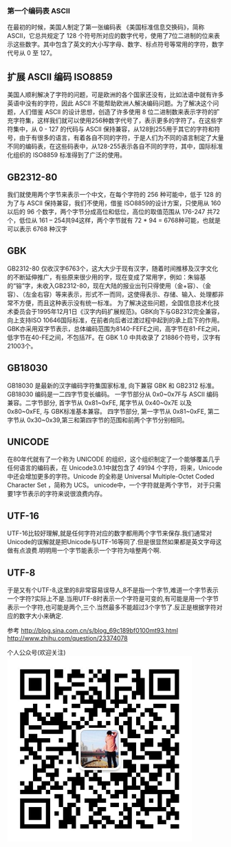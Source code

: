 ### 第一个编码表 ASCII
 在最初的时候，美国人制定了第一张编码表 《美国标准信息交换码》，简称 ASCII，它总共规定了 128 个符号所对应的数字代号，使用了7位二进制的位来表示这些数字。其中包含了英文的大小写字母、数字、标点符号等常用的字符，数字代号从 0 至 127。
 
## 扩展 ASCII 编码 ISO8859
美国人顺利解决了字符的问题，可是欧洲的各个国家还没有，比如法语中就有许多英语中没有的字符，因此 ASCII 不能帮助欧洲人解决编码问题。为了解决这个问题，人们借鉴 ASCII 的设计思想，创造了许多使用 8 位二进制数来表示字符的扩充字符集，这样我们就可以使用256种数字代号了，表示更多的字符了。在这些字符集中，从 0 - 127 的代码与 ASCII 保持兼容，从128到255用于其它的字符和符号，由于有很多的语言，有着各自不同的字符，于是人们为不同的语言制定了大量不同的编码表，在这些码表中，从128-255表示各自不同的字符，其中，国际标准化组织的 ISO8859 标准得到了广泛的使用。

## GB2312-80
我们就使用两个字节来表示一个中文，在每个字符的 256 种可能中，低于 128 的为了与 ASCII 保持兼容，我们不使用，借鉴 ISO8859的设计方案，只使用从 160 以后的 96 个数字，两个字节分成高位和低位，高位的取值范围从 176-247 共72个，低位从 161 – 254共94这样，两个字节就有 72 * 94 = 6768种可能，也就是可以表示 6768 种汉字

## GBK
GB2312-80 仅收汉字6763个，这大大少于现有汉字，随着时间推移及汉字文化的不断延伸推广，有些原来很少用的字，现在变成了常用字，例如：朱镕基的“镕”字，未收入GB2312-80，现在大陆的报业出刊只得使用（金+容）、（金容）、（左金右容）等来表示，形式不一而同，这使得表示、存储、输入、处理都非常不方便，而且这种表示没有统一标准。
为了解决这些问题，全国信息技术化技术委员会于1995年12月1日《汉字内码扩展规范》。GBK向下与GB2312完全兼容，向上支持ISO 10646国际标准，在前者向后者过渡过程中起到的承上启下的作用。GBK亦采用双字节表示，总体编码范围为8140-FEFE之间，高字节在81-FE之间，低字节在40-FE之间，不包括7F。在 GBK 1.0 中共收录了 21886个符号，汉字有21003个。

## GB18030
GB18030 是最新的汉字编码字符集国家标准, 向下兼容 GBK 和 GB2312 标准。 GB18030 编码是一二四字节变长编码。 一字节部分从 0x0~0x7F与 ASCII 编码兼容。二字节部分, 首字节从 0x81~0xFE, 尾字节从 0x40~0x7E 以及 0x80~0xFE, 与 GBK标准基本兼容。 四字节部分, 第一字节从 0x81~0xFE, 第二字节从 0x30~0x39,第三和第四字节的范围和前两个字节分别相同。

## UNICODE
在80年代就有了一个称为 UNICODE 的组织，这个组织制定了一个能够覆盖几乎任何语言的编码表，在 Unicode3.0.1中就包含了 49194 个字符，将来，Unicode 中还会增加更多的字符。Unicode 的全称是 Universal Multiple-Octet Coded Character Set ，简称为 UCS。
unicode中，一个字符就是两个字节， 对于只需要1字节表示的字符来说很浪费内存。

## UTF-16
UTF-16比较好理解,就是任何字符对应的数字都用两个字节来保存.我们通常对Unicode的误解就是把Unicode与UTF-16等同了.但是很显然如果都是英文字母这做有点浪费.明明用一个字节能表示一个字符为啥整两个啊.

## UTF-8
于是又有个UTF-8,这里的8非常容易误导人,8不是指一个字节,难道一个字节表示一个字符?实际上不是.当用UTF-8时表示一个字符是可变的,有可能是用一个字节表示一个字符,也可能是两个,三个.当然最多不能超过3个字节了.反正是根据字符对应的数字大小来确定.

参考
http://blog.sina.com.cn/s/blog_69c189bf0100mt93.html
http://www.zhihu.com/question/23374078


个人公众号(欢迎关注)
![](/assets/weix_gongzhonghao.jpg)

